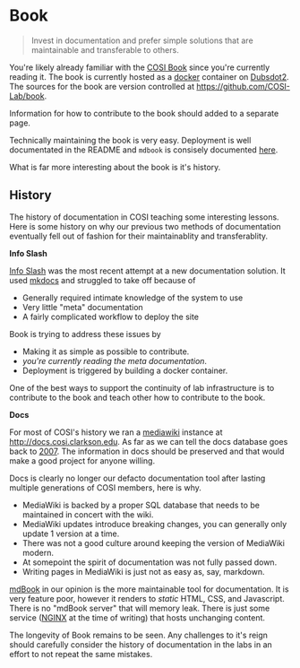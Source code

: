# Book

> Invest in documentation and prefer simple solutions that are maintainable and transferable to others.

You're likely already familiar with the [COSI Book](https://book.cosi.clarkson.edu) since you're currently reading it. The book is currently hosted as a [docker](https://www.docker.com/) container on [Dubsdot2](../infrastructure/vms.md#dubsdot2). The sources for the book are version controlled at <https://github.com/COSI-Lab/book>. 

Information for how to contribute to the book should added to a separate page. 

Technically maintaining the book is very easy. Deployment is well documentated in the README and `mdbook` is consisely documented [here](https://rust-lang.github.io/mdBook/).

What is far more interesting about the book is it's history.

## History

The history of documentation in COSI teaching some interesting lessons. Here is some history on why our previous two methods of documentation eventually fell out of fashion for their maintainablity and transferablity. 

**Info Slash**

[Info Slash](https://gitea.cosi.clarkson.edu/COSI_Maintainers/info-slash) was the most recent attempt at a new documentation solution. It used [mkdocs](https://www.mkdocs.org) and struggled to take off because of 

- Generally required intimate knowledge of the system to use
- Very little "meta" documentation
- A fairly complicated workflow to deploy the site

Book is trying to address these issues by
- Making it as simple as possible to contribute. 
- _you're currently reading the meta documentation_.
- Deployment is triggered by building a docker container. 

One of the best ways to support the continuity of lab infrastructure is to contribute to the book and teach other how to contribute to the book. 

**Docs**

For most of COSI's history we ran a [mediawiki](https://www.mediawiki.org/wiki/MediaWiki) instance at <http://docs.cosi.clarkson.edu>. As far as we can tell the docs database goes back to [2007](http://docs.cslabs.clarkson.edu/mediawiki/index.php?title=Guiding_Principles&oldid=183). The information in docs should be preserved and that would make a good project for anyone willing. 

Docs is clearly no longer our defacto documentation tool after lasting multiple generations of COSI members, here is why.

- MediaWiki is backed by a proper SQL database that needs to be maintained in concert with the wiki.
- MediaWiki updates introduce breaking changes, you can generally only update 1 version at a time.
- There was not a good culture around keeping the version of MediaWiki modern.
- At somepoint the spirit of documentation was not fully passed down.
- Writing pages in MediaWiki is just not as easy as, say, markdown.

[mdBook](https://rust-lang.github.io/mdBook/) in our opinion is the more maintainable tool for documentation. It is very feature poor, however it renders to _static_ HTML, CSS, and Javascript. There is no "mdBook server" that will memory leak. There is just some service ([NGINX](https://nginx.org/) at the time of writing) that hosts unchanging content.

The longevity of Book remains to be seen. Any challenges to it's reign should carefully consider the history of documentation in the labs in an effort to not repeat the same mistakes.



